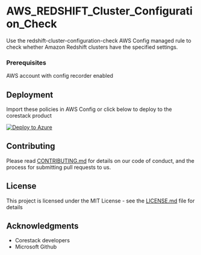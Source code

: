 
# AWS_REDSHIFT_Cluster_Configuration_Check

Use the redshift-cluster-configuration-check AWS Config managed rule to check whether Amazon Redshift clusters have the specified settings.

### Prerequisites

AWS account with config recorder enabled

## Deployment

Import these policies in AWS Config or click below to deploy to the corestack product 

[![Deploy to Azure](https://docs.corestack.io/wp-content/uploads/2019/09/deploy-to-corestack.svg)](http://qa.corestack.io/policy?repositories=github&external_redirect=true&name=AWS_REDSHIFT_Cluster_Configuration_Check&engine_type=aws_config&services=AWS&severity=medium&classification=Security&sub_classification=Application&url=https://github.com/corestacklabs/Policies.git&path=AWS/config/managed/AWS_REDSHIFT_Cluster_Configuration_Check&recommendation_name=AWS_REDSHIFT_Cluster_Configuration_Check#/tenant)

## Contributing

Please read [CONTRIBUTING.md](https://gist.github.com/karthick-kk/30e4fd3f279492b4f040d5cd569d21d0) for details on our code of conduct, and the process for submitting pull requests to us.

## License

This project is licensed under the MIT License - see the [LICENSE.md](LICENSE.md) file for details

## Acknowledgments

* Corestack developers
* Microsoft Github

